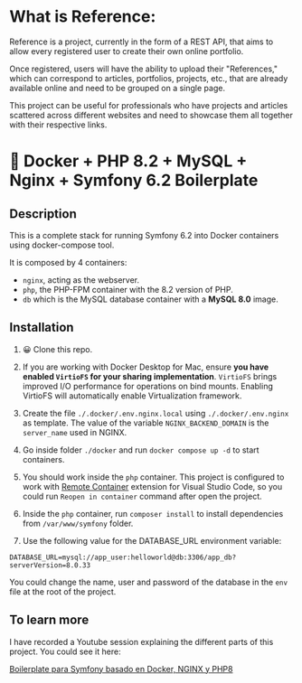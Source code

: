 # What is Reference:
Reference is a project, currently in the form of a REST API, that aims to allow every registered user to create their own online portfolio.

Once registered, users will have the ability to upload their "References," which can correspond to articles, portfolios, projects, etc., that are already available online and need to be grouped on a single page.

This project can be useful for professionals who have projects and articles scattered across different websites and need to showcase them all together with their respective links.

# 🐳 Docker + PHP 8.2 + MySQL + Nginx + Symfony 6.2 Boilerplate

## Description

This is a complete stack for running Symfony 6.2 into Docker containers using docker-compose tool.

It is composed by 4 containers:

- `nginx`, acting as the webserver.
- `php`, the PHP-FPM container with the 8.2 version of PHP.
- `db` which is the MySQL database container with a **MySQL 8.0** image.

## Installation

1. 😀 Clone this repo.

2. If you are working with Docker Desktop for Mac, ensure **you have enabled `VirtioFS` for your sharing implementation**. `VirtioFS` brings improved I/O performance for operations on bind mounts. Enabling VirtioFS will automatically enable Virtualization framework.

3. Create the file `./.docker/.env.nginx.local` using `./.docker/.env.nginx` as template. The value of the variable `NGINX_BACKEND_DOMAIN` is the `server_name` used in NGINX.

4. Go inside folder `./docker` and run `docker compose up -d` to start containers.

5. You should work inside the `php` container. This project is configured to work with [Remote Container](https://marketplace.visualstudio.com/items?itemName=ms-vscode-remote.remote-containers) extension for Visual Studio Code, so you could run `Reopen in container` command after open the project.

6. Inside the `php` container, run `composer install` to install dependencies from `/var/www/symfony` folder.

7. Use the following value for the DATABASE_URL environment variable:

```
DATABASE_URL=mysql://app_user:helloworld@db:3306/app_db?serverVersion=8.0.33
```

You could change the name, user and password of the database in the `env` file at the root of the project.

## To learn more

I have recorded a Youtube session explaining the different parts of this project. You could see it here:

[Boilerplate para Symfony basado en Docker, NGINX y PHP8](https://youtu.be/A82-hry3Zvw)
